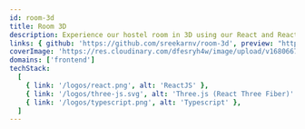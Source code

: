 ```yaml
---
id: room-3d
title: Room 3D
description: Experience our hostel room in 3D using our React and React Three Fiber-powered website, featuring a highly detailed 3D model created with Blender. Explore every corner of our room, from the cozy bed to the stylish desk. Our aim is to provide you with an immersive experience that's as close to visiting us in person as possible.
links: { github: 'https://github.com/sreekarnv/room-3d', preview: "https://sreekarnv.github.io/room-3d/"  }
coverImage: 'https://res.cloudinary.com/dfesryh4w/image/upload/v1680667055/portfolio/projects/room-3d-preview_jyxyfw.webp'
domains: ['frontend']
techStack:
  [
    { link: '/logos/react.png', alt: 'ReactJS' },
    { link: '/logos/three-js.svg', alt: 'Three.js (React Three Fiber)' },
    { link: '/logos/typescript.png', alt: 'Typescript' },
  ]
---
```

